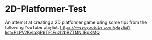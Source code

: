 # 2D-Platformer-Test
 An attempt at creating a 2D platformer game using some tips from the following YouTube playlist:  https://www.youtube.com/playlist?list=PLPV2KyIb3jR6TFcFuzI2bB7TMNIIBpKMQ
